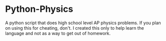 # Python-Physics
A python script that does high school level AP physics problems. If you plan on using this for cheating, don't. I created this only to help learn the language and not as a way to get out of homework.
